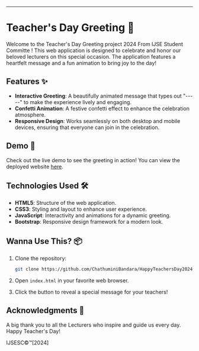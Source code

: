 ---

# Teacher's Day Greeting 🎉

Welcome to the Teacher's Day Greeting project 2024 From IJSE Student Committe ! This web application is designed to celebrate and honor our beloved lecturers on this special occasion. The application features a heartfelt message and a fun animation to bring joy to the day!

## Features ✨

- **Interactive Greeting**: A beautifully animated message that types out "-----" to make the experience lively and engaging.
- **Confetti Animation**: A festive confetti effect to enhance the celebration atmosphere.
- **Responsive Design**: Works seamlessly on both desktop and mobile devices, ensuring that everyone can join in the celebration.

## Demo 🎥

Check out the live demo to see the greeting in action!
You can view the deployed website [here](https://happyteachersday2024ijsesc.vercel.app/).


## Technologies Used 🛠️

- **HTML5**: Structure of the web application.
- **CSS3**: Styling and layout to enhance user experience.
- **JavaScript**: Interactivity and animations for a dynamic greeting.
- **Bootstrap**: Responsive design framework for a modern look.

## Wanna Use This? 📦

1. Clone the repository:
   ```bash
   git clone https://github.com/ChathuminiBandara/HappyTeachersDay2024.git
   ```

2. Open `index.html` in your favorite web browser.

3. Click the button to reveal a special message for your teachers!


## Acknowledgments 🙏

A big thank you to all the Lecturers who inspire and guide us every day. Happy Teacher's Day! 

IJSESC©™[2024]

